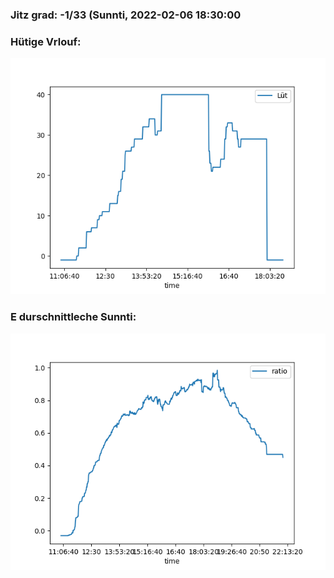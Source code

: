### Jitz grad: -1/33 (Sunnti, 2022-02-06 18:30:00

### Hütige Vrlouf:
![Graph](Today.png)

### E durschnittleche Sunnti:
![Graph](Sunnti.png)